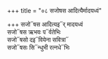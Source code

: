 +++
title = "०८ सजोषस आदित्यैर्मादयध्वं"

+++
सजो᳓षस आदित्यइ᳓र् मादयध्वं  
सजो᳓षस ऋभवः प᳓र्वतेभिः  
सजो᳓षसो दइ᳓वियेना सवित्रा᳓  
सजो᳓षसः सि᳓न्धुभी रत्नधे᳓भिः
